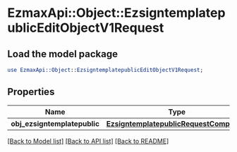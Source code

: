 # EzmaxApi::Object::EzsigntemplatepublicEditObjectV1Request

## Load the model package
```perl
use EzmaxApi::Object::EzsigntemplatepublicEditObjectV1Request;
```

## Properties
Name | Type | Description | Notes
------------ | ------------- | ------------- | -------------
**obj_ezsigntemplatepublic** | [**EzsigntemplatepublicRequestCompound**](EzsigntemplatepublicRequestCompound.md) |  | 

[[Back to Model list]](../README.md#documentation-for-models) [[Back to API list]](../README.md#documentation-for-api-endpoints) [[Back to README]](../README.md)


